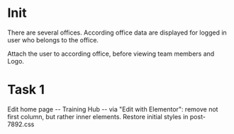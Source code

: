 # Init

There are several offices. According office data are displayed for logged in user who belongs to the office.

Attach the user to according office, before viewing team members and Logo.

# Task 1

Edit home page -- Training Hub -- via "Edit with Elementor": remove not first column, but rather inner elements. Restore initial styles in post-7892.css
